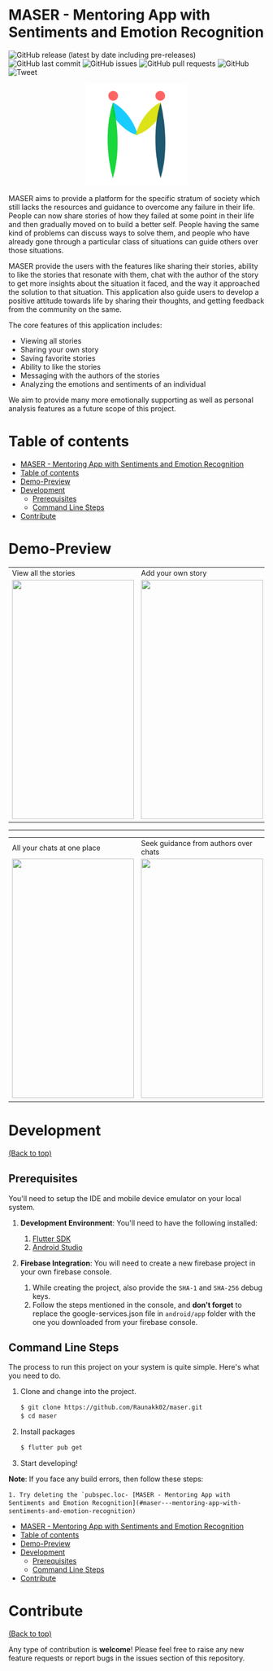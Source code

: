 
# MASER - Mentoring App with Sentiments and Emotion Recognition


![GitHub release (latest by date including pre-releases)](https://img.shields.io/github/v/release/Raunakk02/maser?include_prereleases)
![GitHub last commit](https://img.shields.io/github/last-commit/Raunakk02/maser)
![GitHub issues](https://img.shields.io/github/issues-raw/Raunakk02/maser)
![GitHub pull requests](https://img.shields.io/github/issues-pr/Raunakk02/maser)
![GitHub](https://img.shields.io/github/license/Raunakk02/maser)
![Tweet](https://img.shields.io/twitter/url?style=flat-square&logo=twitter&url=https%3A%2F%2Fnavendu.me%2Fnsfw-filter%2Findex.html)

<p align="center">
<img src="assets/images/app_logo.png" height="200" width="200">
</p>


MASER aims to provide a platform for the specific stratum of society which still lacks the resources and guidance to overcome any failure in their life. People can now share stories of how they failed at some point in their life and then gradually moved on to build a better self. People having the same kind of problems can discuss ways to solve them, and people who have already gone through a particular class of situations can guide others over those situations. 

MASER provide the users with the features like sharing their stories, ability to like the stories that resonate with them, chat with the author of the story to get more insights about the situation it faced, and the way it approached the solution to that situation.
This application also guide users to develop a positive attitude towards life by sharing their
thoughts, and getting feedback from the community on the same.

The core features of this application includes:

- Viewing all stories 
- Sharing your own story
- Saving favorite stories
- Ability to like the stories
- Messaging with the authors of the stories
- Analyzing the emotions and sentiments of an individual

We aim to provide many more emotionally supporting as well as personal analysis features as a future
scope of this project.

# Table of contents
- [MASER - Mentoring App with Sentiments and Emotion Recognition](#maser---mentoring-app-with-sentiments-and-emotion-recognition)
- [Table of contents](#table-of-contents)
- [Demo-Preview](#demo-preview)
- [Development](#development)
  - [Prerequisites](#prerequisites)
  - [Command Line Steps](#command-line-steps)
- [Contribute](#contribute)

# Demo-Preview

<table>
  <tr>
    <td>View all the stories</td>
    <td>Add your own story</td>
    <td>View all the details of a story</td>
  </tr>
  <tr>
    <td><img src="https://user-images.githubusercontent.com/56073198/124927551-639ef500-e01c-11eb-9e47-8dcc68dd8212.png" height="470" width="240"></td>
    <td><img src="https://user-images.githubusercontent.com/56073198/124927690-892bfe80-e01c-11eb-99be-2034302f253e.png" height="470" width="240"></td>
    <td><img src="https://user-images.githubusercontent.com/56073198/124930348-df9a3c80-e01e-11eb-9805-214036ff4895.png" height="470" width="240"></td>
  </tr>
 </table>

 <hr>

 <table>
  <tr>
    <td>All your chats at one place</td>
    <td>Seek guidance from authors over chats</td>
    <td>Capture images to predict sentiments of the person</td>
    <td>View your user profile</td>
  </tr>
  <tr>
    <td><img src="https://user-images.githubusercontent.com/56073198/124928304-1f602480-e01d-11eb-939a-cf0704d00a3f.png" height="470" width="240"></td>
    <td><img src="https://user-images.githubusercontent.com/56073198/124929567-3d7a5480-e01e-11eb-9e14-a2b4754e2452.png" height="470" width="240"></td>
    <td><img src="https://user-images.githubusercontent.com/56073198/124929933-86320d80-e01e-11eb-95ea-d1b51e47cdb9.png" height="470" width="240"></td>
    <td><img src="https://user-images.githubusercontent.com/56073198/124930764-3d2e8900-e01f-11eb-836d-f048d0670012.png" height="470" width="240"></td>
  </tr>
 </table>

# Development
[(Back to top)](#table-of-contents)

## Prerequisites

You'll need to setup the IDE and mobile device emulator on your local system.

1. **Development Environment**: You'll need to have the following installed:
    1. [Flutter SDK](https://flutter.dev/docs/get-started/install)
    2. [Android Studio](https://developer.android.com/studio)
   
2. **Firebase Integration**: You will need to create a new firebase project in your own firebase console. 
    1. While creating the project, also provide the `SHA-1` and `SHA-256` debug keys. 
    2. Follow the steps mentioned in the console, and **don't forget** to replace the google-services.json file in `android/app` folder with the one you downloaded from your firebase console.

## Command Line Steps

The process to run this project on your system is quite simple. Here's what you need to do.

1. Clone and change into the project.
    ```sh
    $ git clone https://github.com/Raunakk02/maser.git
    $ cd maser
    ```
1. Install packages
    ```sh
    $ flutter pub get
    ```
1. Start developing!

**Note**: If you face any build errors, then follow these steps:

    1. Try deleting the `pubspec.loc- [MASER - Mentoring App with Sentiments and Emotion Recognition](#maser---mentoring-app-with-sentiments-and-emotion-recognition)
- [MASER - Mentoring App with Sentiments and Emotion Recognition](#maser---mentoring-app-with-sentiments-and-emotion-recognition)
- [Table of contents](#table-of-contents)
- [Demo-Preview](#demo-preview)
- [Development](#development)
  - [Prerequisites](#prerequisites)
  - [Command Line Steps](#command-line-steps)
- [Contribute](#contribute)


# Contribute
[(Back to top)](#table-of-contents)

Any type of contribution is **welcome**!
Please feel free to raise any new feature requests or report bugs in the issues section of this repository.

